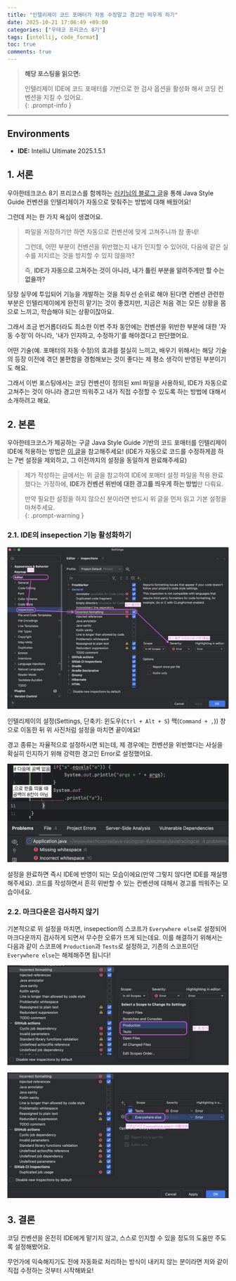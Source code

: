 ```yaml
---
title: "인텔리제이 코드 포매터가 자동 수정말고 경고만 띄우게 하기"
date: 2025-10-21 17:06:49 +09:00
categories: ["우테코 프리코스 8기"]
tags: [intellij, code_format]
toc: true
comments: true
---
```


  
> **해당 포스팅을 읽으면:**
> 
> 인텔리제이 IDE에 코드 포매터를 기반으로 한 검사 옵션을 활성화 해서 코딩 컨벤션을 지킬 수 있어요.  
{: .prompt-info }

---

## Environments
- **IDE:** IntelliJ Ultimate 2025.1.5.1

  
## 1. 서론
우아한테크코스 8기 프리코스를 함께하는 [러키님의 블로그 글](https://jiihyunn.tistory.com/28)을 통해 Java Style Guide 컨벤션을 인텔리제이가 자동으로 맞춰주는 방법에 대해 배웠어요!

그런데 저는 한 가지 욕심이 생겼어요.

> 파일을 저장하기만 하면 자동으로 컨벤션에 맞게 고쳐주니까 참 좋네!
> 
> 그런데, 어떤 부분이 컨벤션을 위반했는지 내가 인지할 수 있어야, 다음에 같은 실수를 저지르는 것을 방지할 수 있지 않을까?
> 
> 즉, **IDE가 자동으로 고쳐주는 것이 아니라, 내가 틀린 부분을 알려주게만 할 수는 없을까?**

당장 실무에 투입되어 기능을 개발하는 것을 최우선 순위로 해야 된다면 컨벤션 관련한 부분은 인텔리제이에게 완전히 맡기는 것이 좋겠지만, 지금은 처음 겪는 모든 상황을 몸으로 느끼고, 학습해야 되는 상황이잖아요.

그래서 조금 번거롭더라도 최소한 이번 주차 동안에는 컨벤션을 위반한 부분에 대한 '자동 수정'이 아니라, '내가 인지하고, 수정하기'를 해야겠다고 판단했어요.

어떤 기술(예. 포매터의 자동 수정)의 효과를 절실히 느끼고, 배우기 위해서는 해당 기술의 등장 이전에 겪던 불편함을 경험해보는 것이 좋다는 제 평소 생각이 반영된 부분이기도 해요.

그래서 이번 포스팅에서는 코딩 컨벤션이 정의된 xml 파일을 사용하되, IDE가 자동으로 고쳐주는 것이 아니라 경고만 띄워주고 내가 직접 수정할 수 있도록 하는 방법에 대해서 소개하려고 해요.
  
## 2. 본론
우아한테크코스가 제공하는 구글 Java Style Guide 기반의 코드 포매터를 인텔리제이 IDE에 적용하는 방법은 [이 글](https://jiihyunn.tistory.com/28)을 참고해주세요! (IDE가 자동으로 코드를 수정하게끔 하는 7번 설정을 제외하고, 그 이전까지의 설정을 동일하게 완료해주세요)

> 제가 작성하는 글에서는 위 글을 참고하여 IDE에 포매터 설정 파일을 적용 완료했다는 가정하에, **IDE가 컨벤션 위반에 대한 경고를 띄우게 하는 방법**만 다뤄요.
> 
> 만약 필요한 설정을 하지 않으신 분이라면 반드시 위 글을 먼저 읽고 기본 설정을 마쳐주세요.  
{: .prompt-warning }

  
### 2.1. IDE의 insepection 기능 활성화하기
![intellij-insepection-incorrect-formatting-enable](assets/img/posts/2025-10-21-인텔리제이-코드-포매터가-자동-수정말고-경고만-띄우게-하기.png)

인텔리제이의 설정(Settings, 단축키: 윈도우(`Ctrl + Alt + S`) 맥(`Command + ,`)) 창으로 이동한 뒤 위 사진처럼 설정을 마치면 끝이에요!

경고 종류는 자율적으로 설정하시면 되는데, 제 경우에는 컨벤션을 위반했다는 사실을 확실히 인지하기 위해 강력한 경고인 Error로 설정했어요.

![result-of-inspection](assets/img/posts/2025-10-21-인텔리제이-코드-포매터가-자동-수정말고-경고만-띄우게-하기-1.png)

설정을 완료하면 즉시 IDE에 반영이 되는 모습이에요(만약 그렇지 않다면 IDE를 재실행 해주세요). 코드를 작성하면서 흔히 위반할 수 있는 컨벤션에 대해서 경고를 띄워주는 모습이네요.

  
### 2.2. 마크다운은 검사하지 않기
기본적으로 위 설정을 마치면, insepection의 스코프가 `Everywhere else`로 설정되어 마크다운까지 검사하게 되면서 무수한 오류가 뜨게 되는데요. 이를 해결하기 위해서는 다음과 같이 스코프에 `Production`과 `Tests`로 설정하고, 기존의 스코프이던 `Everywhere else`는 해제해주면 됩니다!

![edit-insepection-scope-enable](assets/img/posts/2025-10-21-인텔리제이-코드-포매터가-자동-수정말고-경고만-띄우게-하기-2.png)

![edit-insepection-scope-disable](assets/img/posts/2025-10-21-인텔리제이-코드-포매터가-자동-수정말고-경고만-띄우게-하기-3.png)

  
## 3. 결론
코딩 컨벤션을 온전히 IDE에게 맡기지 않고, 스스로 인지할 수 있을 정도의 도움만 주도록 설정해봤어요.

무언가에 익숙해지기도 전에 자동화로 처리하는 방식이 내키지 않는 분이라면 저와 같이 직접 수정하는 것부터 시작해봐요!